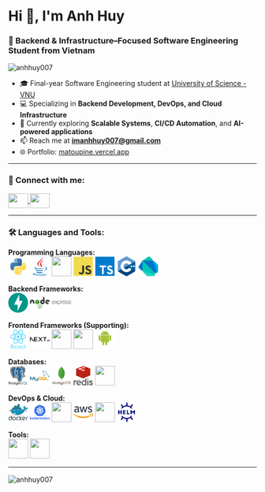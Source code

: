 # Hi 👋, I'm Anh Huy

### 🚀 Backend & Infrastructure–Focused Software Engineering Student from Vietnam

<p align="left">
  <img src="https://komarev.com/ghpvc/?username=anhhuy007&label=Profile%20views&color=0e75b6&style=flat" alt="anhhuy007" />
</p>

- 🎓 Final-year Software Engineering student at [University of Science - VNU](https://www.hcmus.edu.vn/)  
- 💻 Specializing in **Backend Development, DevOps, and Cloud Infrastructure**  
- 🌱 Currently exploring **Scalable Systems**, **CI/CD Automation**, and **AI-powered applications**  
- 📫 Reach me at **imanhhuy007@gmail.com**  
- 🌐 Portfolio: [matoupine.vercel.app](https://matoupine.vercel.app)

---

### 🤝 Connect with me:
<p align="left">
<a href="https://www.linkedin.com/in/huỳnh-anh-huy-aa4aab253/" target="blank">
  <img align="center" src="https://raw.githubusercontent.com/rahuldkjain/github-profile-readme-generator/master/src/images/icons/Social/linked-in-alt.svg" height="30" width="40" />
</a>
<a href="https://www.facebook.com/profile.php?id=100015044408113" target="blank">
  <img align="center" src="https://raw.githubusercontent.com/rahuldkjain/github-profile-readme-generator/master/src/images/icons/Social/facebook.svg" height="30" width="40" />
</a>
</p>

---

### 🛠️ Languages and Tools:
<p align="left">

<!-- Programming Languages -->
<b>Programming Languages:</b><br>
<a href="https://www.python.org"><img src="https://raw.githubusercontent.com/devicons/devicon/master/icons/python/python-original.svg" width="40" height="40"/></a>
<a href="https://www.java.com/"><img src="https://raw.githubusercontent.com/devicons/devicon/master/icons/java/java-original.svg" width="40" height="40"/></a>
<a href="https://kotlinlang.org"><img src="https://www.vectorlogo.zone/logos/kotlinlang/kotlinlang-icon.svg" width="40" height="40"/></a>
<a href="https://developer.mozilla.org/en-US/docs/Web/JavaScript"><img src="https://raw.githubusercontent.com/devicons/devicon/master/icons/javascript/javascript-original.svg" width="40" height="40"/></a>
<a href="https://www.typescriptlang.org/"><img src="https://raw.githubusercontent.com/devicons/devicon/master/icons/typescript/typescript-original.svg" width="40" height="40"/></a>
<a href="https://isocpp.org/"><img src="https://raw.githubusercontent.com/devicons/devicon/master/icons/cplusplus/cplusplus-original.svg" width="40" height="40"/></a>
<a href="https://dart.dev/"><img src="https://raw.githubusercontent.com/devicons/devicon/master/icons/dart/dart-original.svg" width="40" height="40"/></a>

<!-- Backend Frameworks -->
<b>Backend Frameworks:</b><br>
<a href="https://fastapi.tiangolo.com/"><img src="https://raw.githubusercontent.com/devicons/devicon/master/icons/fastapi/fastapi-original.svg" width="40" height="40"/></a>
<a href="https://nodejs.org"><img src="https://raw.githubusercontent.com/devicons/devicon/master/icons/nodejs/nodejs-original-wordmark.svg" width="40" height="40"/></a>
<a href="https://expressjs.com/"><img src="https://raw.githubusercontent.com/devicons/devicon/master/icons/express/express-original-wordmark.svg" width="40" height="40"/></a>

<!-- Frontend Frameworks -->
<b>Frontend Frameworks (Supporting):</b><br>
<a href="https://reactjs.org/"><img src="https://raw.githubusercontent.com/devicons/devicon/master/icons/react/react-original-wordmark.svg" width="40" height="40"/></a>
<a href="https://nextjs.org/"><img src="https://raw.githubusercontent.com/devicons/devicon/master/icons/nextjs/nextjs-original-wordmark.svg" width="40" height="40"/></a>
<a href="https://tailwindcss.com/"><img src="https://www.vectorlogo.zone/logos/tailwindcss/tailwindcss-icon.svg" width="40" height="40"/></a>
<a href="https://flutter.dev"><img src="https://www.vectorlogo.zone/logos/flutterio/flutterio-icon.svg" width="40" height="40"/></a>
<a href="https://developer.android.com"><img src="https://raw.githubusercontent.com/devicons/devicon/master/icons/android/android-original-wordmark.svg" width="40" height="40"/></a>

<!-- Databases -->
<b>Databases:</b><br>
<a href="https://www.postgresql.org"><img src="https://raw.githubusercontent.com/devicons/devicon/master/icons/postgresql/postgresql-original-wordmark.svg" width="40" height="40"/></a>
<a href="https://www.mysql.com/"><img src="https://raw.githubusercontent.com/devicons/devicon/master/icons/mysql/mysql-original-wordmark.svg" width="40" height="40"/></a>
<a href="https://www.mongodb.com/"><img src="https://raw.githubusercontent.com/devicons/devicon/master/icons/mongodb/mongodb-original-wordmark.svg" width="40" height="40"/></a>
<a href="https://redis.io/"><img src="https://raw.githubusercontent.com/devicons/devicon/master/icons/redis/redis-original-wordmark.svg" width="40" height="40"/></a>
<a href="https://firebase.google.com/"><img src="https://www.vectorlogo.zone/logos/firebase/firebase-icon.svg" width="40" height="40"/></a>

<!-- DevOps & Cloud -->
<b>DevOps & Cloud:</b><br>
<a href="https://www.docker.com/"><img src="https://raw.githubusercontent.com/devicons/devicon/master/icons/docker/docker-original-wordmark.svg" width="40" height="40"/></a>
<a href="https://kubernetes.io/"><img src="https://raw.githubusercontent.com/devicons/devicon/master/icons/kubernetes/kubernetes-plain-wordmark.svg" width="40" height="40"/></a>
<a href="https://www.jenkins.io/"><img src="https://www.vectorlogo.zone/logos/jenkins/jenkins-icon.svg" width="40" height="40"/></a>
<a href="https://aws.amazon.com/"><img src="https://raw.githubusercontent.com/devicons/devicon/master/icons/amazonwebservices/amazonwebservices-original-wordmark.svg" width="40" height="40"/></a>
<a href="https://argo-cd.readthedocs.io/"><img src="https://avatars.githubusercontent.com/u/30269780?s=200&v=4" width="40" height="40"/></a>
<a href="https://helm.sh/"><img src="https://raw.githubusercontent.com/devicons/devicon/master/icons/helm/helm-original.svg" width="40" height="40"/></a>

<!-- Tools -->
<b>Tools:</b><br>
<a href="https://git-scm.com/"><img src="https://www.vectorlogo.zone/logos/git-scm/git-scm-icon.svg" width="40" height="40"/></a>
<a href="https://www.figma.com/"><img src="https://www.vectorlogo.zone/logos/figma/figma-icon.svg" width="40" height="40"/></a>

</p>

---

<p>
  <img align="center" src="https://github-readme-stats.vercel.app/api/top-langs?username=anhhuy007&show_icons=true&locale=en&layout=compact" alt="anhhuy007" />
</p>
